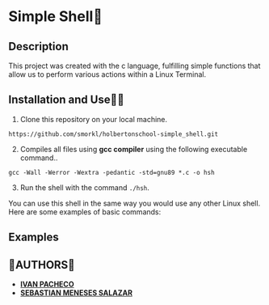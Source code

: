 # Simple Shell🐚

## Description

This project was created with the c language, fulfilling simple functions that allow us to perform various actions within a Linux Terminal.

## Installation and Use🔗🔻

1. Clone this repository on your local machine.

```
https://github.com/smorkl/holbertonschool-simple_shell.git
```

2. Compiles all files using **gcc compiler** using the following executable command..

```
gcc -Wall -Werror -Wextra -pedantic -std=gnu89 *.c -o hsh
```

3. Run the shell with the command `./hsh`.

You can use this shell in the same way you would use any other Linux shell. Here are some examples of basic commands:

## Examples

## 🔸AUTHORS🔸

* [**IVAN PACHECO**](https://github.com/ivanpachecos)
* [**SEBASTIAN MENESES SALAZAR**](https://github.com/https://github.com/smorkl)

